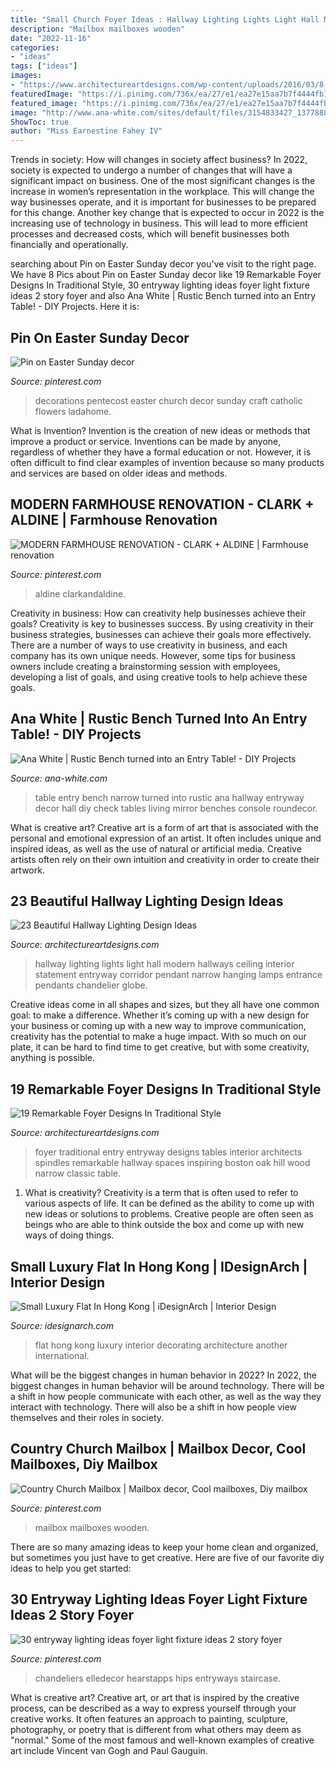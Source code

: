 ```yaml
---
title: "Small Church Foyer Ideas : Hallway Lighting Lights Light Hall Modern Hallways Ceiling Interior Statement Entryway Corridor Pendant Narrow Hanging Lamps Entrance Pendants Chandelier Globe"
description: "Mailbox mailboxes wooden"
date: "2022-11-16"
categories:
- "ideas"
tags: ["ideas"]
images:
- "https://www.architectureartdesigns.com/wp-content/uploads/2016/03/8-36.jpg"
featuredImage: "https://i.pinimg.com/736x/ea/27/e1/ea27e15aa7b7f4444fb117f004020fed.jpg"
featured_image: "https://i.pinimg.com/736x/ea/27/e1/ea27e15aa7b7f4444fb117f004020fed.jpg"
image: "http://www.ana-white.com/sites/default/files/3154833427_1377888580.jpg"
ShowToc: true
author: "Miss Earnestine Fahey IV"
---
```



Trends in society: How will changes in society affect business?
In 2022, society is expected to undergo a number of changes that will have a significant impact on business. One of the most significant changes is the increase in women’s representation in the workplace. This will change the way businesses operate, and it is important for businesses to be prepared for this change. Another key change that is expected to occur in 2022 is the increasing use of technology in business. This will lead to more efficient processes and decreased costs, which will benefit businesses both financially and operationally.

	

		
searching about Pin on Easter Sunday decor you've visit to the right page. We have 8 Pics about Pin on Easter Sunday decor like 19 Remarkable Foyer Designs In Traditional Style, 30 entryway lighting ideas foyer light fixture ideas 2 story foyer and also Ana White | Rustic Bench turned into an Entry Table! - DIY Projects. Here it is:
		
    
## Pin On Easter Sunday Decor

<img loading=lazy src="https://i.pinimg.com/736x/1f/80/fe/1f80feb400f6eb6a56eaad807c9968bb.jpg" onerror="this.onerror=null;this.src='https://tse2.mm.bing.net/th?id=OIP.o3KPxkGu_rQ2ddimSf4BXAHaMY&amp;pid=15.1';" alt="Pin on Easter Sunday decor">

_Source: pinterest.com_

>decorations pentecost easter church decor sunday craft catholic flowers ladahome. 

	

What is Invention?
Invention is the creation of new ideas or methods that improve a product or service. Inventions can be made by anyone, regardless of whether they have a formal education or not. However, it is often difficult to find clear examples of invention because so many products and services are based on older ideas and methods.

    
## MODERN FARMHOUSE RENOVATION - CLARK + ALDINE | Farmhouse Renovation

<img loading=lazy src="https://i.pinimg.com/736x/8a/e3/15/8ae315832753e159314eea08b6f90c11.jpg" onerror="this.onerror=null;this.src='https://tse3.mm.bing.net/th?id=OIP.uOO17ASC_1oHDCjtiHrLQwHaJ3&amp;pid=15.1';" alt="MODERN FARMHOUSE RENOVATION - CLARK + ALDINE | Farmhouse renovation">

_Source: pinterest.com_

>aldine clarkandaldine. 

	

Creativity in business: How can creativity help businesses achieve their goals?
Creativity is key to businesses success. By using creativity in their business strategies, businesses can achieve their goals more effectively. There are a number of ways to use creativity in business, and each company has its own unique needs. However, some tips for business owners include creating a brainstorming session with employees, developing a list of goals, and using creative tools to help achieve these goals.

    
## Ana White | Rustic Bench Turned Into An Entry Table! - DIY Projects

<img loading=lazy src="http://www.ana-white.com/sites/default/files/3154833427_1377888580.jpg" onerror="this.onerror=null;this.src='https://tse1.mm.bing.net/th?id=OIP.0BvDaUY2kkOM-4F08bVDlwHaKG&amp;pid=15.1';" alt="Ana White | Rustic Bench turned into an Entry Table! - DIY Projects">

_Source: ana-white.com_

>table entry bench narrow turned into rustic ana hallway entryway decor hall diy check tables living mirror benches console roundecor. 

	

What is creative art?
Creative art is a form of art that is associated with the personal and emotional expression of an artist. It often includes unique and inspired ideas, as well as the use of natural or artificial media. Creative artists often rely on their own intuition and creativity in order to create their artwork.

    
## 23 Beautiful Hallway Lighting Design Ideas

<img loading=lazy src="http://www.architectureartdesigns.com/wp-content/uploads/2013/12/2156.jpg" onerror="this.onerror=null;this.src='https://tse3.mm.bing.net/th?id=OIP.-QfRrLd_WJqjPCNW6DnwpwAAAA&amp;pid=15.1';" alt="23 Beautiful Hallway Lighting Design Ideas">

_Source: architectureartdesigns.com_

>hallway lighting lights light hall modern hallways ceiling interior statement entryway corridor pendant narrow hanging lamps entrance pendants chandelier globe. 

	

Creative ideas come in all shapes and sizes, but they all have one common goal: to make a difference. Whether it’s coming up with a new design for your business or coming up with a new way to improve communication, creativity has the potential to make a huge impact. With so much on our plate, it can be hard to find time to get creative, but with some creativity, anything is possible.

    
## 19 Remarkable Foyer Designs In Traditional Style

<img loading=lazy src="https://www.architectureartdesigns.com/wp-content/uploads/2016/03/8-36.jpg" onerror="this.onerror=null;this.src='https://tse4.mm.bing.net/th?id=OIP.YR3qz5FIKyGpNUZFzgW5aQHaKI&amp;pid=15.1';" alt="19 Remarkable Foyer Designs In Traditional Style">

_Source: architectureartdesigns.com_

>foyer traditional entry entryway designs tables interior architects spindles remarkable hallway spaces inspiring boston oak hill wood narrow classic table. 

	

1. What is creativity?
Creativity is a term that is often used to refer to various aspects of life. It can be defined as the ability to come up with new ideas or solutions to problems. Creative people are often seen as beings who are able to think outside the box and come up with new ways of doing things.

    
## Small Luxury Flat In Hong Kong | IDesignArch | Interior Design

<img loading=lazy src="https://www.idesignarch.com/wp-content/uploads/Mount-East-Flat-Hong-Kong_9.jpg" onerror="this.onerror=null;this.src='https://tse4.mm.bing.net/th?id=OIP.7Kf92rupVDyYwhYjXT8idgHaJ4&amp;pid=15.1';" alt="Small Luxury Flat In Hong Kong | iDesignArch | Interior Design">

_Source: idesignarch.com_

>flat hong kong luxury interior decorating architecture another international. 

	

What will be the biggest changes in human behavior in 2022?
In 2022, the biggest changes in human behavior will be around technology. There will be a shift in how people communicate with each other, as well as the way they interact with technology. There will also be a shift in how people view themselves and their roles in society.

    
## Country Church Mailbox | Mailbox Decor, Cool Mailboxes, Diy Mailbox

<img loading=lazy src="https://i.pinimg.com/736x/01/a7/d5/01a7d579e3ba2eb3dd743563bbddc9cb.jpg" onerror="this.onerror=null;this.src='https://tse1.mm.bing.net/th?id=OIP.goLbOVG24ZVtnCuoALEAxgHaMW&amp;pid=15.1';" alt="Country Church Mailbox | Mailbox decor, Cool mailboxes, Diy mailbox">

_Source: pinterest.com_

>mailbox mailboxes wooden. 

	

There are so many amazing ideas to keep your home clean and organized, but sometimes you just have to get creative. Here are five of our favorite diy ideas to help you get started: 

    
## 30 Entryway Lighting Ideas Foyer Light Fixture Ideas 2 Story Foyer

<img loading=lazy src="https://i.pinimg.com/736x/ea/27/e1/ea27e15aa7b7f4444fb117f004020fed.jpg" onerror="this.onerror=null;this.src='https://tse2.mm.bing.net/th?id=OIP.R4RPfQP-GACZHcDvRd03WwHaLH&amp;pid=15.1';" alt="30 entryway lighting ideas foyer light fixture ideas 2 story foyer">

_Source: pinterest.com_

>chandeliers elledecor hearstapps hips entryways staircase. 

	

What is creative art?
Creative art, or art that is inspired by the creative process, can be described as a way to express yourself through your creative works. It often features an approach to painting, sculpture, photography, or poetry that is different from what others may deem as "normal." Some of the most famous and well-known examples of creative art include Vincent van Gogh and Paul Gauguin.

